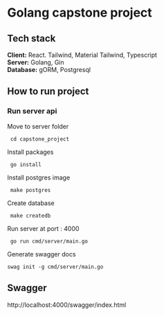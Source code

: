 # Golang capstone project

## Tech stack
**Client:** React. Tailwind, Material Tailwind, Typescript\
**Server:** Golang, Gin\
**Database:** gORM, Postgresql

## How to run project
### Run server api
Move to server folder
```
 cd capstone_project
```
Install packages
```
 go install
```
Install postgres image
```
 make postgres
```
Create database
```
 make createdb
```
Run server at port : 4000
```
 go run cmd/server/main.go 
```
Generate swagger docs 
```
swag init -g cmd/server/main.go
```

## Swagger 
http://localhost:4000/swagger/index.html
